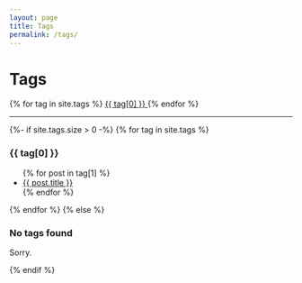 ```yaml
---
layout: page
title: Tags
permalink: /tags/
---
```


# Tags
<div>
    {% for tag in site.tags %}
    <a href="#{{ tag[0] | slugify }}" class="post-tag badge badge-info">
      <i class="fas fa-tag"></i>{{ tag[0] }}
    </a>
    {% endfor %}
</div>
<hr/>

{%- if site.tags.size > 0 -%}
{% for tag in site.tags %}
  <h3 id="{{ tag[0] | slugify }}">{{ tag[0] }}</h3>
  <ul>
    {% for post in tag[1] %}
      <li><a href="{{ site.baseurl }}/{{ post.url }}">{{ post.title }}</a></li>
    {% endfor %}
  </ul>
{% endfor %}
{% else %}
<h3>No tags found</h3>
<p>Sorry.</p>
{% endif %}
